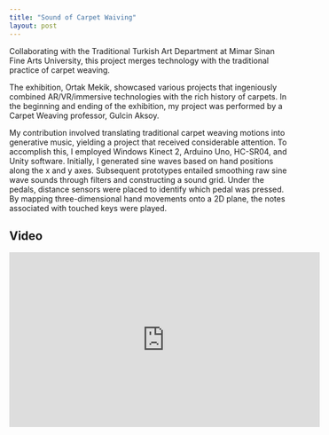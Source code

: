 ```yaml
---
title: "Sound of Carpet Waiving"
layout: post
---
```

Collaborating with the Traditional Turkish Art Department at Mimar Sinan Fine Arts University, this project merges technology with the traditional practice of carpet weaving. 


The exhibition, Ortak Mekik, showcased various projects that ingeniously combined AR/VR/immersive technologies with the rich history of carpets. In the beginning and ending of the exhibition, my project was performed by a Carpet Weaving professor, Gulcin Aksoy.

My contribution involved translating traditional carpet weaving motions into generative music, yielding a project that received considerable attention. To accomplish this, I employed Windows Kinect 2, Arduino Uno, HC-SR04, and Unity software. Initially, I generated sine waves based on hand positions along the x and y axes. Subsequent prototypes entailed smoothing raw sine wave sounds through filters and constructing a sound grid. Under the pedals, distance sensors were placed to identify which pedal was pressed. By mapping three-dimensional hand movements onto a 2D plane, the notes associated with touched keys were played.


## Video

<iframe width="560" height="315" src="https://www.youtube.com/embed/VyLFD35R6ko" title="YouTube video player" frameborder="0" allow="accelerometer; autoplay; clipboard-write; encrypted-media; gyroscope; picture-in-picture; web-share" allowfullscreen></iframe>
